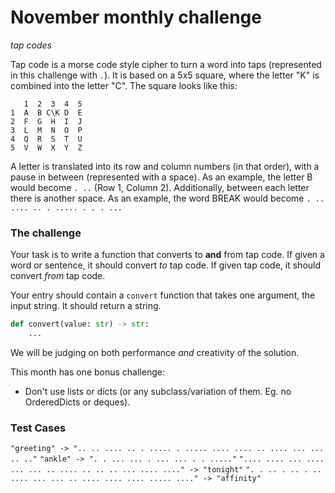 # November monthly challenge
*tap codes*

Tap code is a morse code style cipher to turn a word into taps (represented in this challenge with `.`).
It is based on a 5x5 square, where the letter "K" is combined into the letter "C". 
The square looks like this:
```
   1  2  3  4  5
1  A  B C\K D  E
2  F  G  H  I  J
3  L  M  N  O  P
4  Q  R  S  T  U
5  V  W  X  Y  Z
```
A letter is translated into its row and column numbers (in that order), with a pause in between (represented with a space).
As an example, the letter B would become `. ..`  (Row 1, Column 2).
Additionally, between each letter there is another space.
As an example, the word BREAK would become `. .. .... .. . ..... . . . ...`

### The challenge
Your task is to write a function that converts to **and** from tap code. If given a word or sentence, it should convert *to* tap code. If given tap code, it should convert *from* tap code.

Your entry should contain a `convert` function that takes one argument, the input string. It should return a string.
```py
def convert(value: str) -> str:
    ...
```

We will be judging on both performance *and* creativity of the solution.

This month has one bonus challenge:
- Don't use lists or dicts (or any subclass/variation of them. Eg. no OrderedDicts or deques).


### Test Cases
`"greeting" -> ".. .. .... .. . ..... . ..... .... .... .. .... ... ... .. .."`
`"ankle" -> ". . ... ... . ... ... . . ....."`
`".... .... ... .... ... ... .. .... .. .. .. ... .... ...." -> "tonight"`
`". . .. . .. . .. .... ... ... .. .... .... .... ..... ...." -> "affinity"`
